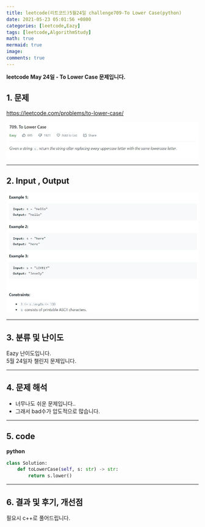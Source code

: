 ```yaml
---
title: leetcode(리트코드)5월24일 challenge709-To Lower Case(python)
date: 2021-05-23 05:01:56 +0800
categories: [leetcode,Eazy]
tags: [leetcode,AlgorithmStudy]
math: true
mermaid: true
image: 
comments: true
---
```


**leetcode May 24일 - To Lower Case 문제입니다.**

## 1. 문제
<https://leetcode.com/problems/to-lower-case/>  

![](/assets/img/sample/leetcode/709/Problem.JPG)  

-----  

## 2. Input , Output

![](/assets/img/sample/leetcode/709/input.JPG)  


-----  

## 3. 분류 및 난이도

Eazy 난이도입니다.  
5월 24일자 챌린지 문제입니다. 

-----  

## 4. 문제 해석

- 너무나도 쉬운 문제입니다..
- 그래서 bad수가 압도적으로 많습니다.



-----  

## 5. code


**python**

```python
class Solution:
    def toLowerCase(self, s: str) -> str:
        return s.lower()
```



-----

## 6. 결과 및 후기, 개선점

필요시 c++로 풀어드립니다.



